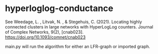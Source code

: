 # hyperloglog-conductance
See 
Weedage, L. , Litvak, N. , & Stegehuis, C. (2021). 
Locating highly connected clusters in large networks with HyperLogLog counters. Journal of Complex Networks, 9(2), [cnab023]. https://doi.org/10.1093/comnet/cnab023 

main.py will run the algorithm for either an LFR-graph or imported graph. 

